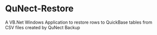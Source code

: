 # QuNect-Restore
A VB.Net Windows Application to restore rows to QuickBase tables from CSV files created by QuNect Backup
